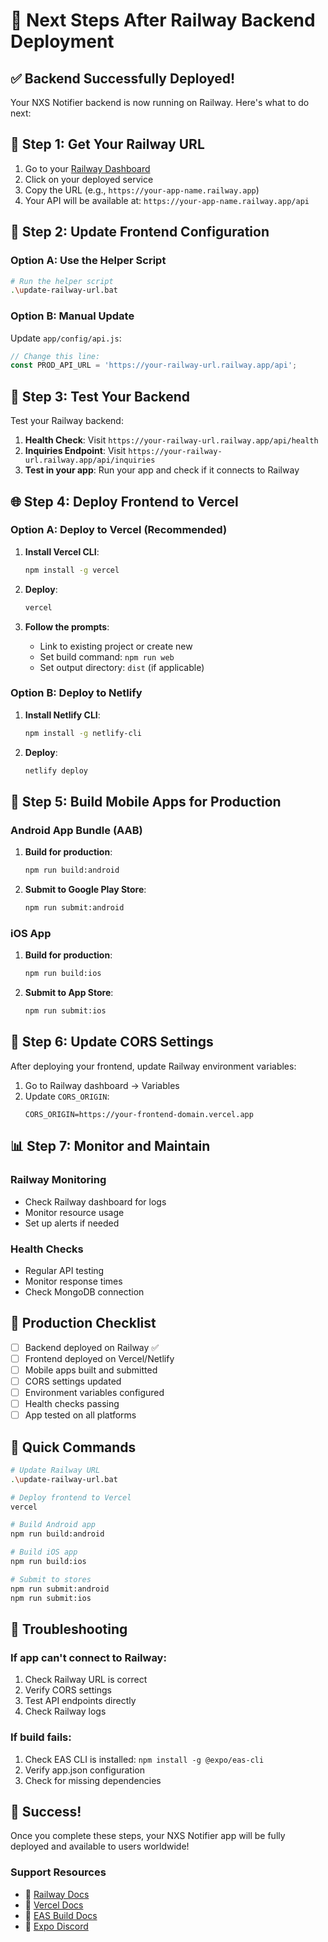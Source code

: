 # 🎉 Next Steps After Railway Backend Deployment

## ✅ Backend Successfully Deployed!

Your NXS Notifier backend is now running on Railway. Here's what to do next:

## 🔗 Step 1: Get Your Railway URL

1. Go to your [Railway Dashboard](https://railway.app)
2. Click on your deployed service
3. Copy the URL (e.g., `https://your-app-name.railway.app`)
4. Your API will be available at: `https://your-app-name.railway.app/api`

## 🔧 Step 2: Update Frontend Configuration

### Option A: Use the Helper Script
```bash
# Run the helper script
.\update-railway-url.bat
```

### Option B: Manual Update
Update `app/config/api.js`:
```javascript
// Change this line:
const PROD_API_URL = 'https://your-railway-url.railway.app/api';
```

## 🧪 Step 3: Test Your Backend

Test your Railway backend:

1. **Health Check**: Visit `https://your-railway-url.railway.app/api/health`
2. **Inquiries Endpoint**: Visit `https://your-railway-url.railway.app/api/inquiries`
3. **Test in your app**: Run your app and check if it connects to Railway

## 🌐 Step 4: Deploy Frontend to Vercel

### Option A: Deploy to Vercel (Recommended)

1. **Install Vercel CLI**:
   ```bash
   npm install -g vercel
   ```

2. **Deploy**:
   ```bash
   vercel
   ```

3. **Follow the prompts**:
   - Link to existing project or create new
   - Set build command: `npm run web`
   - Set output directory: `dist` (if applicable)

### Option B: Deploy to Netlify

1. **Install Netlify CLI**:
   ```bash
   npm install -g netlify-cli
   ```

2. **Deploy**:
   ```bash
   netlify deploy
   ```

## 📱 Step 5: Build Mobile Apps for Production

### Android App Bundle (AAB)

1. **Build for production**:
   ```bash
   npm run build:android
   ```

2. **Submit to Google Play Store**:
   ```bash
   npm run submit:android
   ```

### iOS App

1. **Build for production**:
   ```bash
   npm run build:ios
   ```

2. **Submit to App Store**:
   ```bash
   npm run submit:ios
   ```

## 🔄 Step 6: Update CORS Settings

After deploying your frontend, update Railway environment variables:

1. Go to Railway dashboard → Variables
2. Update `CORS_ORIGIN`:
   ```
   CORS_ORIGIN=https://your-frontend-domain.vercel.app
   ```

## 📊 Step 7: Monitor and Maintain

### Railway Monitoring
- Check Railway dashboard for logs
- Monitor resource usage
- Set up alerts if needed

### Health Checks
- Regular API testing
- Monitor response times
- Check MongoDB connection

## 🚀 Production Checklist

- [ ] Backend deployed on Railway ✅
- [ ] Frontend deployed on Vercel/Netlify
- [ ] Mobile apps built and submitted
- [ ] CORS settings updated
- [ ] Environment variables configured
- [ ] Health checks passing
- [ ] App tested on all platforms

## 🎯 Quick Commands

```bash
# Update Railway URL
.\update-railway-url.bat

# Deploy frontend to Vercel
vercel

# Build Android app
npm run build:android

# Build iOS app
npm run build:ios

# Submit to stores
npm run submit:android
npm run submit:ios
```

## 🔧 Troubleshooting

### If app can't connect to Railway:
1. Check Railway URL is correct
2. Verify CORS settings
3. Test API endpoints directly
4. Check Railway logs

### If build fails:
1. Check EAS CLI is installed: `npm install -g @expo/eas-cli`
2. Verify app.json configuration
3. Check for missing dependencies

## 🎉 Success!

Once you complete these steps, your NXS Notifier app will be fully deployed and available to users worldwide!

### Support Resources
- 📖 [Railway Docs](https://docs.railway.app)
- 📖 [Vercel Docs](https://vercel.com/docs)
- 📖 [EAS Build Docs](https://docs.expo.dev/build/introduction/)
- 💬 [Expo Discord](https://discord.gg/expo) 